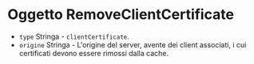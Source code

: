 # Oggetto RemoveClientCertificate

* `type` Stringa - `clientCertificate`.
* `origine` Stringa - L'origine del server, avente dei client associati, i cui certificati devono essere rimossi dalla cache.